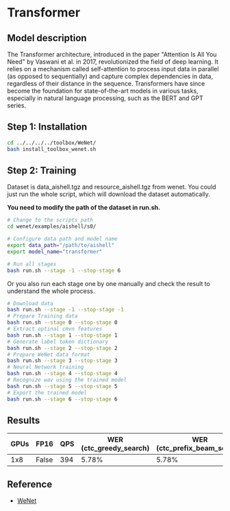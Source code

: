 # Transformer

## Model description
The Transformer architecture, introduced in the paper "Attention Is All You Need" by
Vaswani et al. in 2017, revolutionized the field of deep learning. It relies on a
mechanism called self-attention to process input data in parallel (as opposed to
sequentially) and capture complex dependencies in data, regardless of their distance
in the sequence. Transformers have since become the foundation for state-of-the-art
models in various tasks, especially in natural language processing, such as the BERT
and GPT series.

## Step 1: Installation

```bash
cd ../../../../toolbox/WeNet/
bash install_toolbox_wenet.sh
```

## Step 2: Training

Dataset is data_aishell.tgz and resource_aishell.tgz from wenet.
You could just run the whole script, which will download the dataset automatically.

**You need to modify the path of the dataset in run.sh.**

```bash
# Change to the scripts path
cd wenet/examples/aishell/s0/

# Configure data path and model name
export data_path="/path/to/aishell"
export model_name="transformer"

# Run all stages
bash run.sh --stage -1 --stop-stage 6
```

Or you also run each stage one by one manually and check the result to understand the whole process.  

```bash
# Download data
bash run.sh --stage -1 --stop-stage -1
# Prepare Training data
bash run.sh --stage 0 --stop-stage 0
# Extract optinal cmvn features
bash run.sh --stage 1 --stop-stage 1
# Generate label token dictionary
bash run.sh --stage 2 --stop-stage 2
# Prepare WeNet data format
bash run.sh --stage 3 --stop-stage 3
# Neural Network training
bash run.sh --stage 4 --stop-stage 4
# Recognize wav using the trained model
bash run.sh --stage 5 --stop-stage 5
# Export the trained model
bash run.sh --stage 6 --stop-stage 6
```

## Results

| GPUs | FP16  | QPS | WER (ctc_greedy_search)| WER (ctc_prefix_beam_search) | WER (attention)| WER (attention_rescoring)|
|---   |---   |---  |---                       |---                            |---              |---                    |
| 1x8  | False | 394| 5.78%                    | 5.78%                         | 5.59%           | 5.17%                 |

## Reference
- [WeNet](https://github.com/wenet-e2e/wenet)
